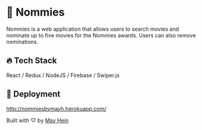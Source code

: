 # 🍿 Nommies

Nommies is a web application that allows users to search movies and nominate up to five movies for the Nommies awards. Users can also remove nominations.

## 🔥 Tech Stack 

React / Redux / NodeJS / Firebase / Swiper.js

## 🚀 Deployment 

http://nommiesbymayh.herokuapp.com/

Built with ♡ by [May Hein](https://www.linkedin.com/in/mayhein/)

